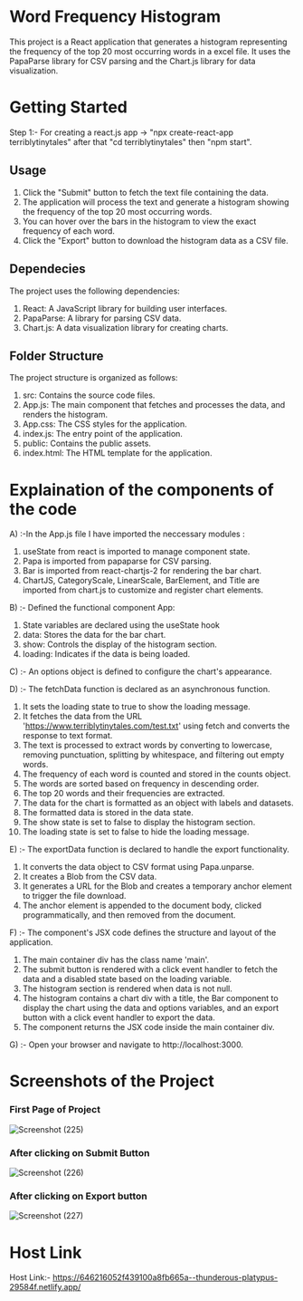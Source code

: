 # Word Frequency Histogram

This project is a React application that generates a histogram representing the frequency of the top 20 most occurring words in a excel file. It uses the PapaParse library for CSV parsing and the Chart.js library for data visualization.

# Getting Started

Step 1:- For creating a react.js app -> "npx create-react-app terriblytinytales" after that "cd terriblytinytales" then "npm start".

## Usage
1) Click the "Submit" button to fetch the text file containing the data.<br>
2) The application will process the text and generate a histogram showing the frequency of the top 20 most occurring words.<br>
3) You can hover over the bars in the histogram to view the exact frequency of each word.<br>
4) Click the "Export" button to download the histogram data as a CSV file.<br>

## Dependecies
The project uses the following dependencies:

1) React: A JavaScript library for building user interfaces.<br>
2) PapaParse: A library for parsing CSV data.<br>
3) Chart.js: A data visualization library for creating charts.<br>

## Folder Structure
The project structure is organized as follows:<br>

1) src: Contains the source code files.<br>
2) App.js: The main component that fetches and processes the data, and renders the histogram.<br>
3) App.css: The CSS styles for the application.<br>
4) index.js: The entry point of the application.<br>
5) public: Contains the public assets.<br>
6) index.html: The HTML template for the application.<br>

# Explaination of the components of the code 

 A) :-In the App.js file I have imported the neccessary modules :
1) useState from react is imported to manage component state.<br>
2) Papa is imported from papaparse for CSV parsing.<br>
3) Bar is imported from react-chartjs-2 for rendering the bar chart.<br>
4) ChartJS, CategoryScale, LinearScale, BarElement, and Title are imported from chart.js to customize and register chart elements.<br>
       
B) :- Defined the functional component App:<br>
1) State variables are declared using the useState hook<br>
2) data: Stores the data for the bar chart.<br>
3) show: Controls the display of the histogram section.<br>
4) loading: Indicates if the data is being loaded.<br>
            
C) :- An options object is defined to configure the chart's appearance.<br>

D) :- The fetchData function is declared as an asynchronous function.<br>
1) It sets the loading state to true to show the loading message.<br>
2) It fetches the data from the URL 'https://www.terriblytinytales.com/test.txt' using fetch and converts the response to text format.<br>
3) The text is processed to extract words by converting to lowercase, removing punctuation, splitting by whitespace, and filtering out empty words.<br>
4) The frequency of each word is counted and stored in the counts object.<br>
5) The words are sorted based on frequency in descending order.<br>
6) The top 20 words and their frequencies are extracted.<br>
7) The data for the chart is formatted as an object with labels and datasets.<br>
8) The formatted data is stored in the data state.<br>
9) The show state is set to false to display the histogram section.<br>
10) The loading state is set to false to hide the loading message.<br>

E) :- The exportData function is declared to handle the export functionality.<br>
1) It converts the data object to CSV format using Papa.unparse.<br>
2) It creates a Blob from the CSV data.<br>
3) It generates a URL for the Blob and creates a temporary anchor element to trigger the file download.<br>
4) The anchor element is appended to the document body, clicked programmatically, and then removed from the document.<br>

F) :- The component's JSX code defines the structure and layout of the application.<br>
1) The main container div has the class name 'main'.<br>
2) The submit button is rendered with a click event handler to fetch the data and a disabled state based on the loading variable.<br>
3) The histogram section is rendered when data is not null.<br>
4) The histogram contains a chart div with a title, the Bar component to display the chart using the data and options variables, and an export button with a click event handler to export the data.<br>
5) The component returns the JSX code inside the main container div.<br>

G) :- Open your browser and navigate to http://localhost:3000.

# Screenshots of the Project

### First Page of Project
![Screenshot (225)](https://github.com/Ujjwal7017/Terriby_Tiny_Tales/assets/73957886/c430cec4-3f69-4711-9ff9-cde7ba182ea3)


### After clicking on Submit Button
![Screenshot (226)](https://github.com/Ujjwal7017/Terriby_Tiny_Tales/assets/73957886/1605218a-e971-441c-a2ea-f60e20d33e72)

### After clicking on Export button
![Screenshot (227)](https://github.com/Ujjwal7017/Terriby_Tiny_Tales/assets/73957886/044c615d-0db5-4399-a825-0d64e147e550)

# Host Link
Host Link:- https://646216052f439100a8fb665a--thunderous-platypus-29584f.netlify.app/


